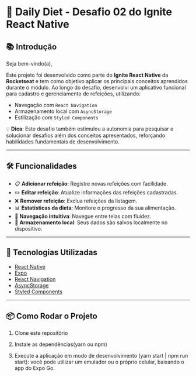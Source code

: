 # 🥗 Daily Diet - Desafio 02 do Ignite React Native

## 📚 Introdução

Seja bem-vindo(a),

Este projeto foi desenvolvido como parte do **Ignite React Native** da **Rocketseat** e tem como objetivo aplicar os principais conceitos aprendidos durante o módulo. Ao longo do desafio, desenvolvi um aplicativo funcional para cadastro e gerenciamento de refeições, utilizando:

- Navegação com `React Navigation`
- Armazenamento local com `AsyncStorage`
- Estilização com `Styled Components`

💡 **Dica**: Este desafio também estimulou a autonomia para pesquisar e solucionar desafios além dos conceitos apresentados, reforçando habilidades fundamentais de desenvolvimento.

---

## 🛠️ Funcionalidades

- 📋 **Adicionar refeição**: Registre novas refeições com facilidade.
- ✏️ **Editar refeição**: Atualize informações das refeições cadastradas.
- ❌ **Remover refeição**: Exclua refeições da listagem.
- 📊 **Estatísticas da dieta**: Monitore o progresso da sua alimentação.
- 🔄 **Navegação intuitiva**: Navegue entre telas com fluidez.
- 💾 **Armazenamento local**: Seus dados são salvos localmente no dispositivo.

---

## 🚀 Tecnologias Utilizadas

- [React Native](https://reactnative.dev/)
- [Expo](https://expo.dev/)
- [React Navigation](https://reactnavigation.org/)
- [AsyncStorage](https://github.com/react-native-async-storage/async-storage)
- [Styled Components](https://styled-components.com/)

---

## 📦 Como Rodar o Projeto

1. Clone este repositório
2. Instale as dependências(yarn ou npm)

3. Execute a aplicação em modo de desenvolvimento (yarn start | npm run start):
   você pode utilizar um emulador ou o próprio celular, baixando o app do Expo Go.
